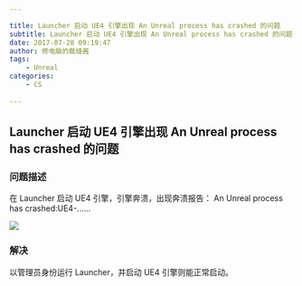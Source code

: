 ```yaml
---

title: Launcher 启动 UE4 引擎出现 An Unreal process has crashed 的问题
subtitle: Launcher 启动 UE4 引擎出现 An Unreal process has crashed 的问题
date: 2017-07-28 09:19:47
author: 修电脑的裁缝酱
tags:
	- Unreal
categories: 
	- CS
	
---
```


## Launcher 启动 UE4 引擎出现 An Unreal process has crashed 的问题

### 问题描述

在 Launcher 启动 UE4 引擎，引擎奔溃，出现奔溃报告： An Unreal process has crashed:UE4-......

<!-- more -->

![](http://huihut-img.oss-cn-shenzhen.aliyuncs.com/AnUnrealProcessHasCrashed.png)

### 解决

以管理员身份运行 Launcher，并启动 UE4 引擎则能正常启动。
